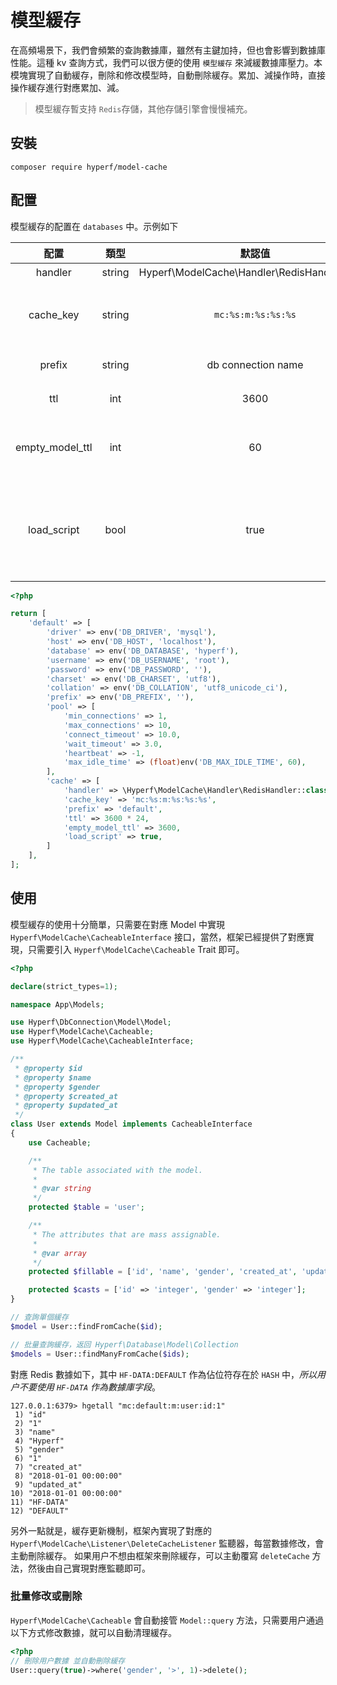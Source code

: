 # 模型緩存

在高頻場景下，我們會頻繁的查詢數據庫，雖然有主鍵加持，但也會影響到數據庫性能。這種 kv 查詢方式，我們可以很方便的使用 `模型緩存` 來減緩數據庫壓力。本模塊實現了自動緩存，刪除和修改模型時，自動刪除緩存。累加、減操作時，直接操作緩存進行對應累加、減。

> 模型緩存暫支持 `Redis`存儲，其他存儲引擎會慢慢補充。

## 安裝

```
composer require hyperf/model-cache
```

## 配置

模型緩存的配置在 `databases` 中。示例如下

|      配置       |  類型  |                    默認值                     |                  備註                   |
|:---------------:|:------:|:---------------------------------------------:|:---------------------------------------:|
|     handler     | string | Hyperf\ModelCache\Handler\RedisHandler::class |                   無                    |
|    cache_key    | string |              `mc:%s:m:%s:%s:%s`               |  `mc:緩存前綴:m:表名:主鍵 KEY:主鍵值`   |
|     prefix      | string |              db connection name               |                緩存前綴                 |
|       ttl       |  int   |                     3600                      |                超時時間                 |
| empty_model_ttl |  int   |                      60                       |        查詢不到數據時的超時時間         |
|   load_script   |  bool  |                     true                      | Redis 引擎下 是否使用 evalSha 代替 eval |

```php
<?php

return [
    'default' => [
        'driver' => env('DB_DRIVER', 'mysql'),
        'host' => env('DB_HOST', 'localhost'),
        'database' => env('DB_DATABASE', 'hyperf'),
        'username' => env('DB_USERNAME', 'root'),
        'password' => env('DB_PASSWORD', ''),
        'charset' => env('DB_CHARSET', 'utf8'),
        'collation' => env('DB_COLLATION', 'utf8_unicode_ci'),
        'prefix' => env('DB_PREFIX', ''),
        'pool' => [
            'min_connections' => 1,
            'max_connections' => 10,
            'connect_timeout' => 10.0,
            'wait_timeout' => 3.0,
            'heartbeat' => -1,
            'max_idle_time' => (float)env('DB_MAX_IDLE_TIME', 60),
        ],
        'cache' => [
            'handler' => \Hyperf\ModelCache\Handler\RedisHandler::class,
            'cache_key' => 'mc:%s:m:%s:%s:%s',
            'prefix' => 'default',
            'ttl' => 3600 * 24,
            'empty_model_ttl' => 3600,
            'load_script' => true,
        ]
    ],
];
```

## 使用

模型緩存的使用十分簡單，只需要在對應 Model 中實現 `Hyperf\ModelCache\CacheableInterface` 接口，當然，框架已經提供了對應實現，只需要引入 `Hyperf\ModelCache\Cacheable` Trait 即可。

```php
<?php

declare(strict_types=1);

namespace App\Models;

use Hyperf\DbConnection\Model\Model;
use Hyperf\ModelCache\Cacheable;
use Hyperf\ModelCache\CacheableInterface;

/**
 * @property $id
 * @property $name
 * @property $gender
 * @property $created_at
 * @property $updated_at
 */
class User extends Model implements CacheableInterface
{
    use Cacheable;

    /**
     * The table associated with the model.
     *
     * @var string
     */
    protected $table = 'user';

    /**
     * The attributes that are mass assignable.
     *
     * @var array
     */
    protected $fillable = ['id', 'name', 'gender', 'created_at', 'updated_at'];

    protected $casts = ['id' => 'integer', 'gender' => 'integer'];
}

// 查詢單個緩存
$model = User::findFromCache($id);

// 批量查詢緩存，返回 Hyperf\Database\Model\Collection
$models = User::findManyFromCache($ids);

```

對應 Redis 數據如下，其中 `HF-DATA:DEFAULT` 作為佔位符存在於 `HASH` 中，*所以用户不要使用 `HF-DATA` 作為數據庫字段*。
```
127.0.0.1:6379> hgetall "mc:default:m:user:id:1"
 1) "id"
 2) "1"
 3) "name"
 4) "Hyperf"
 5) "gender"
 6) "1"
 7) "created_at"
 8) "2018-01-01 00:00:00"
 9) "updated_at"
10) "2018-01-01 00:00:00"
11) "HF-DATA"
12) "DEFAULT"
```

另外一點就是，緩存更新機制，框架內實現了對應的 `Hyperf\ModelCache\Listener\DeleteCacheListener` 監聽器，每當數據修改，會主動刪除緩存。
如果用户不想由框架來刪除緩存，可以主動覆寫 `deleteCache` 方法，然後由自己實現對應監聽即可。

### 批量修改或刪除

`Hyperf\ModelCache\Cacheable` 會自動接管 `Model::query` 方法，只需要用户通過以下方式修改數據，就可以自動清理緩存。

```php
<?php
// 刪除用户數據 並自動刪除緩存
User::query(true)->where('gender', '>', 1)->delete();
```
